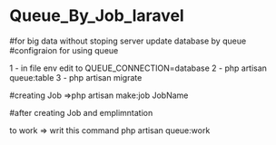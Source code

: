 # Queue_By_Job_laravel
#for big data without stoping server 
update database by queue
#configraion for using queue 

1 - in file env edit  to  QUEUE_CONNECTION=database
2 - php artisan queue:table
3 - php artisan migrate

#creating Job
  =>php artisan make:job JobName

#after creating Job and emplimntation

to work => writ this command 
php artisan queue:work

